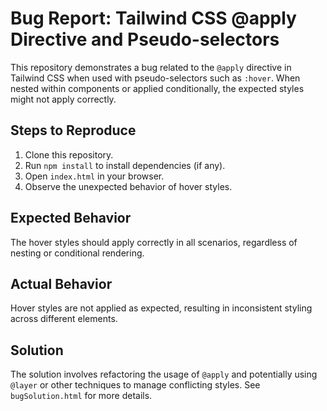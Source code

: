 # Bug Report: Tailwind CSS @apply Directive and Pseudo-selectors

This repository demonstrates a bug related to the `@apply` directive in Tailwind CSS when used with pseudo-selectors such as `:hover`.  When nested within components or applied conditionally, the expected styles might not apply correctly.

## Steps to Reproduce

1. Clone this repository.
2. Run `npm install` to install dependencies (if any).
3. Open `index.html` in your browser.
4. Observe the unexpected behavior of hover styles.

## Expected Behavior

The hover styles should apply correctly in all scenarios, regardless of nesting or conditional rendering.

## Actual Behavior

Hover styles are not applied as expected, resulting in inconsistent styling across different elements.

## Solution

The solution involves refactoring the usage of `@apply` and potentially using `@layer` or other techniques to manage conflicting styles.  See `bugSolution.html` for more details.